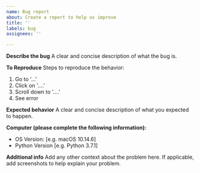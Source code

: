 ```yaml
---
name: Bug report
about: Create a report to help us improve
title: ''
labels: bug
assignees: ''

---
```


**Describe the bug**
A clear and concise description of what the bug is.

**To Reproduce**
Steps to reproduce the behavior:
1. Go to '...'
2. Click on '....'
3. Scroll down to '....'
4. See error

**Expected behavior**
A clear and concise description of what you expected to happen.

**Computer (please complete the following information):**
- OS Version: [e.g. macOS 10.14.6]
- Python Version [e.g. Python 3.7.1]

**Additional info**
Add any other context about the problem here.
If applicable, add screenshots to help explain your problem.
